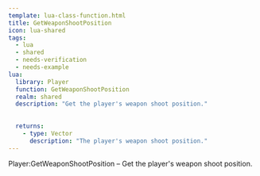 ```yaml
---
template: lua-class-function.html
title: GetWeaponShootPosition
icon: lua-shared
tags:
  - lua
  - shared
  - needs-verification
  - needs-example
lua:
  library: Player
  function: GetWeaponShootPosition
  realm: shared
  description: "Get the player's weapon shoot position."
  
  
  returns:
    - type: Vector
      description: "The player's weapon shoot position."
---
```


<div class="lua__search__keywords">
Player:GetWeaponShootPosition &#x2013; Get the player's weapon shoot position.
</div>
